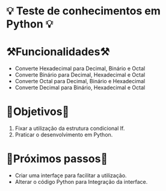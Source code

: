 # :bulb: Teste de conhecimentos em Python :bulb:
# :hammer_and_pick:Funcionalidades:hammer_and_pick:
- Converte Hexadecimal para Decimal, Binário e Octal
- Converte Binário para Decimal, Hexadecimal e Octal
- Converte Octal para Decimal, Binário e Hexadecimal
- Converte Decimal para Binário, Hexadecimal e Octal

# :dart:Objetivos:dart:
1. Fixar a utilização da estrutura condicional If.
2. Praticar o desenvolvimento em Python.

# :hammer:Próximos passos:hammer:
- Criar uma interfaçe para facilitar a utilização.
- Alterar o código Python para Integração da interface.
